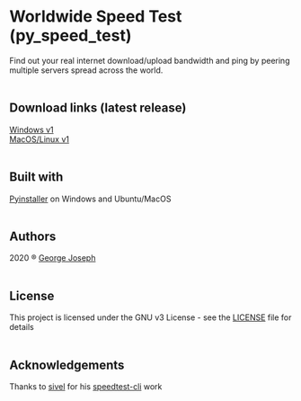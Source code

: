 # Worldwide Speed Test (py_speed_test)
Find out your real internet download/upload bandwidth and ping by peering multiple servers spread across the world.
<br><br>
## Download links (latest release)
[Windows v1](https://raw.githubusercontent.com/cibic89/py_speed_test/master/src/dist/WST.exe)<br>
[MacOS/Linux v1](https://raw.githubusercontent.com/cibic89/py_speed_test/master/src/dist/WST)
<br><br>
## Built with
[Pyinstaller](https://pypi.org/project/PyInstaller/) on Windows and Ubuntu/MacOS
<br><br>
## Authors
2020 ® [George Joseph](https://www.linkedin.com/in/gjoseph1/)
<br><br>
## License
This project is licensed under the GNU v3 License - see the [LICENSE](https://github.com/cibic89/py_speed_test/blob/master/LICENSE) file for details
<br><br>
## Acknowledgements
Thanks to [sivel](https://github.com/sivel) for his [speedtest-cli](https://github.com/sivel/speedtest-cli/blob/master/speedtest.py) work
